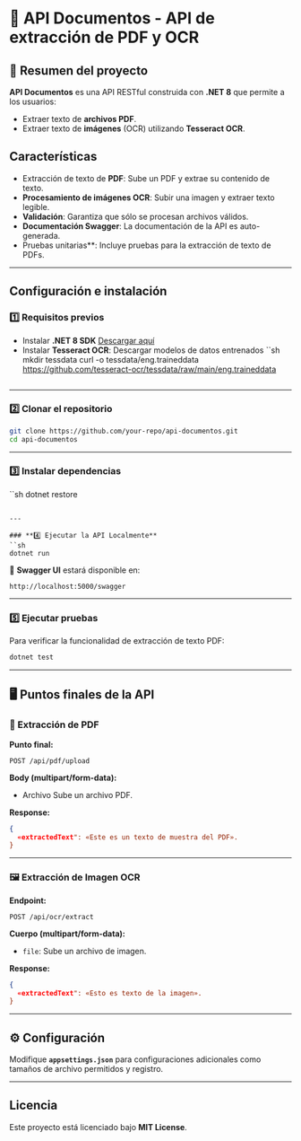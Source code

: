 # 📌 API Documentos - API de extracción de PDF y OCR

## 📝 Resumen del proyecto
**API Documentos** es una API RESTful construida con **.NET 8** que permite a los usuarios:
- Extraer texto de **archivos PDF**.
- Extraer texto de **imágenes** (OCR) utilizando **Tesseract OCR**.

## Características
- Extracción de texto de **PDF**: Sube un PDF y extrae su contenido de texto.
- **Procesamiento de imágenes OCR**: Subir una imagen y extraer texto legible.
- **Validación**: Garantiza que sólo se procesan archivos válidos.
- **Documentación Swagger**: La documentación de la API es auto-generada.
- Pruebas unitarias**: Incluye pruebas para la extracción de texto de PDFs.

---

## Configuración e instalación

### **1️⃣ Requisitos previos**
- Instalar **.NET 8 SDK** [Descargar aquí](https://dotnet.microsoft.com/download/dotnet/8.0)
- Instalar **Tesseract OCR**: Descargar modelos de datos entrenados
  ``sh
  mkdir tessdata
  curl -o tessdata/eng.traineddata https://github.com/tesseract-ocr/tessdata/raw/main/eng.traineddata
  ```

---

### **2️⃣ Clonar el repositorio**
```sh
git clone https://github.com/your-repo/api-documentos.git
cd api-documentos
```

---

### **3️⃣ Instalar dependencias**
``sh
dotnet restore
```

---

### **4️⃣ Ejecutar la API Localmente**
``sh
dotnet run
```
📌 **Swagger UI** estará disponible en:
```
http://localhost:5000/swagger
```

---

### **5️⃣ Ejecutar pruebas**
Para verificar la funcionalidad de extracción de texto PDF:
```sh
dotnet test
```

---

## 🖥️ Puntos finales de la API

### **📄 Extracción de PDF**
**Punto final:**
```
POST /api/pdf/upload
```
**Body (multipart/form-data):**
- Archivo Sube un archivo PDF.

**Response:**
```json
{
  «extractedText": «Este es un texto de muestra del PDF».
}
```

---

### **🖼️ Extracción de Imagen OCR**
**Endpoint:**
```
POST /api/ocr/extract
```
**Cuerpo (multipart/form-data):**
- `file`: Sube un archivo de imagen.

**Response:**
```json
{
  «extractedText": «Esto es texto de la imagen».
}
```

---

## ⚙️ Configuración
Modifique **`appsettings.json`** para configuraciones adicionales como tamaños de archivo permitidos y registro.

---

## Licencia
Este proyecto está licenciado bajo **MIT License**.
